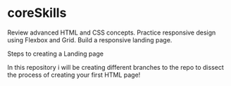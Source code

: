 # coreSkills
Review advanced HTML and CSS concepts. Practice responsive design using Flexbox and Grid. Build a responsive landing page.

Steps to creating a Landing page

In this repository i will  be creating different branches to the repo to dissect the process of creating your first HTML page!
